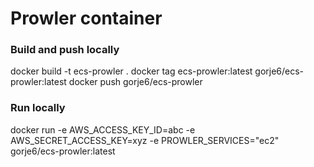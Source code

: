# Prowler container

### Build and push locally
docker build -t ecs-prowler .
docker tag ecs-prowler:latest gorje6/ecs-prowler:latest
docker push gorje6/ecs-prowler

### Run locally
docker run -e AWS_ACCESS_KEY_ID=abc -e AWS_SECRET_ACCESS_KEY=xyz -e PROWLER_SERVICES="ec2" gorje6/ecs-prowler:latest